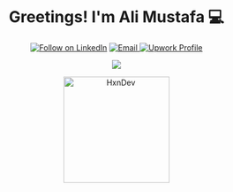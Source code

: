 <h1 align="center">Greetings! I'm Ali Mustafa 💻
</h1>
<p align="center">
  <a href="https://www.linkedin.com/in/mohammad-ali-mustafa-1182a7221/"><img title="Follow on LinkedIn" src="https://img.shields.io/badge/LinkedIn-0077B5?style=for-the-badge&logo=linkedin&logoColor=white"/></a>
  <a href="mailto:alimustafa2599@gmail.com"><img title="Email" src="https://img.shields.io/badge/Gmail-D14836?style=for-the-badge&logo=gmail&logoColor=white"/</a>
 <a href="https://www.upwork.com/freelancers/~01149e9bd373971c6b"><img title="Upwork Profile" src="https://img.shields.io/badge/UpWork-6FDA44?style=for-the-badge&logo=Upwork&logoColor=white"/></a>   
  </p>
  

<p align="center">
  <img src="https://github-readme-stats.vercel.app/api?username=AliMustafa253&show_icons=true">
</p>
<p align="center">
	  <img src="https://github-readme-stats.vercel.app/api/top-langs?username=HxnDev&show_icons=true&locale=en&layout=compact&theme=algolia" alt="HxnDev" height="192px"/>
</p>

